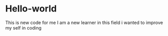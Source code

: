 # Hello-world
This is new code for me
I am a new learner in this field 
i wanted to improve my self in coding
